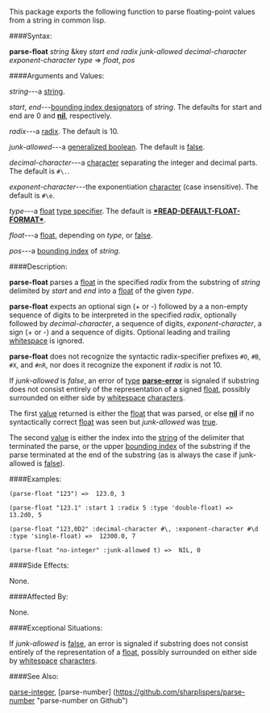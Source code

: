 This package exports the following function to parse floating-point values from a string in common lisp.

####Syntax:

**parse-float** _string_ &key _start_ _end_ _radix_ _junk-allowed_ _decimal-character_ _exponent-character_ _type_ => _float_, _pos_

####Arguments and Values:

_string_---a [string](http://www.lispworks.com/documentation/HyperSpec/Body/26_glo_s.htm#string "string in CLHS").

_start_, _end_---[bounding index designators](http://www.lispworks.com/documentation/HyperSpec/Body/26_glo_b.htm#bounding_index_designator "bounding index designator in CLHS") of _string_. The defaults for start and end are 0 and [**nil**](http://www.lispworks.com/documentation/HyperSpec/Body/a_nil.htm#nil "nil in CLHS"), respectively.

_radix_---a [radix](http://www.lispworks.com/documentation/HyperSpec/Body/26_glo_r.htm#radix "radix in CLHS"). The default is 10.

_junk-allowed_---a [generalized boolean](http://www.lispworks.com/documentation/HyperSpec/Body/26_glo_g.htm#generalized_boolean "generalized boolean in CLHS"). The default is [false](http://www.lispworks.com/documentation/HyperSpec/Body/26_glo_f.htm#false "false in CLHS").

_decimal-character_---a [character](http://www.lispworks.com/documentation/HyperSpec/Body/26_glo_c.htm#character "character in CLHS") separating the integer and decimal parts. The default is `#\.`.

_exponent-character_---the exponentiation [character](http://www.lispworks.com/documentation/HyperSpec/Body/26_glo_c.htm#character "character in CLHS") (case insensitive). The default is `#\e`.

_type_---a [float](http://www.lispworks.com/documentation/HyperSpec/Body/t_float.htm#float "float in CLHS") [type specifier](http://www.lispworks.com/documentation/HyperSpec/Body/26_glo_t.htm#type_specifier "type specifier in CLHS"). The default is [**\*READ-DEFAULT-FLOAT-FORMAT\***](http://www.lispworks.com/documentation/HyperSpec/Body/v_rd_def.htm "*READ-DEFAULT-FLOAT-FORMAT* in CLHS").

_float_---a [float](http://www.lispworks.com/documentation/HyperSpec/Body/t_float.htm#float "float CLHS"), depending on _type_, or [false](http://www.lispworks.com/documentation/HyperSpec/Body/26_glo_f.htm#false "false in CLHS").

_pos_---a [bounding index](http://www.lispworks.com/documentation/HyperSpec/Body/26_glo_b.htm#bounding_index "bounding index in CLHS") of _string_.

####Description:

**parse-float** parses a [float](http://www.lispworks.com/documentation/HyperSpec/Body/t_float.htm#float "float in CLHS") in the specified _radix_ from the substring of _string_ delimited by _start_ and _end_ into a [float](http://www.lispworks.com/documentation/HyperSpec/Body/t_float.htm#float "float in CLHS") of the given _type_.

**parse-float** expects an optional sign (+ or -) followed by a a non-empty sequence of digits to be interpreted in the specified _radix_, optionally followed by _decimal-character_, a sequence of digits, _exponent-character_, a sign (+ or -) and a sequence of digits. Optional leading and trailing [whitespace](http://www.lispworks.com/documentation/HyperSpec/Body/26_glo_w.htm#whitespace "whitespace in CLHS") is ignored.

**parse-float** does not recognize the syntactic radix-specifier prefixes `#O`, `#B`, `#X`, and `#nR`, nor does it recognize the exponent if _radix_ is not 10. 

If _junk-allowed_ is _false_, an error of [type](http://www.lispworks.com/documentation/HyperSpec/Body/26_glo_t.htm#type "type in CLHS") [**parse-error**](http://www.lispworks.com/documentation/HyperSpec/Body/e_parse_.htm#parse-error "parse-error in CLHS") is signaled if substring does not consist entirely of the representation of a signed [float](http://www.lispworks.com/documentation/HyperSpec/Body/t_float.htm#float "float in CLHS"), possibly surrounded on either side by [whitespace](http://www.lispworks.com/documentation/HyperSpec/Body/26_glo_w.htm#whitespace "whitespace in CLHS") [characters](http://www.lispworks.com/documentation/HyperSpec/Body/26_glo_c.htm#character "character in CLHS").

The first [value](http://www.lispworks.com/documentation/HyperSpec/Body/26_glo_v.htm#value "value in CLHS") returned is either the [float](http://www.lispworks.com/documentation/HyperSpec/Body/t_float.htm#float "float in CLHS") that was parsed, or else [**nil**](http://www.lispworks.com/documentation/HyperSpec/Body/a_nil.htm#nil "nil in CLHS") if no syntactically correct [float](http://www.lispworks.com/documentation/HyperSpec/Body/t_float.htm#float "float in CLHS") was seen but _junk-allowed_ was [true](http://www.lispworks.com/documentation/HyperSpec/Body/26_glo_t.htm#true "true in CLHS").

The second [value](http://www.lispworks.com/documentation/HyperSpec/Body/26_glo_v.htm#value "value in CLHS") is either the index into the [string](http://www.lispworks.com/documentation/HyperSpec/Body/26_glo_s.htm#string "string in CLHS") of the delimiter that terminated the parse, or the upper [bounding index](http://www.lispworks.com/documentation/HyperSpec/Body/26_glo_b.htm#bounding_index "bounding index in CLHS") of the substring if the parse terminated at the end of the substring (as is always the case if junk-allowed is [false](http://www.lispworks.com/documentation/HyperSpec/Body/26_glo_f.htm#false "false in CLHS")).

####Examples:

 `(parse-float "123") =>  123.0, 3`

 `(parse-float "123.1" :start 1 :radix 5 :type 'double-float) =>  13.2d0, 5`
 
 `(parse-float "123,0D2" :decimal-character #\, :exponent-character #\d :type 'single-float) =>  12300.0, 7`
 
 `(parse-float "no-integer" :junk-allowed t) =>  NIL, 0`

####Side Effects:
 
None.

####Affected By:

None.

####Exceptional Situations:

If _junk-allowed_ is [false](http://www.lispworks.com/documentation/HyperSpec/Body/26_glo_f.htm#false "false in CLHS"), an error is signaled if substring does not consist entirely of the representation of a [float](http://www.lispworks.com/documentation/HyperSpec/Body/t_float.htm#float "float in CLHS"), possibly surrounded on either side by [whitespace](http://www.lispworks.com/documentation/HyperSpec/Body/26_glo_w.htm#whitespace "whitespace in CLHS") [characters](http://www.lispworks.com/documentation/HyperSpec/Body/26_glo_c.htm#character "character in CLHS").

####See Also:

[parse-integer](http://www.lispworks.com/documentation/HyperSpec/Body/f_parse_.htm "parse-integer in CLHS"), [parse-number] (https://github.com/sharplispers/parse-number "parse-number on Github")
